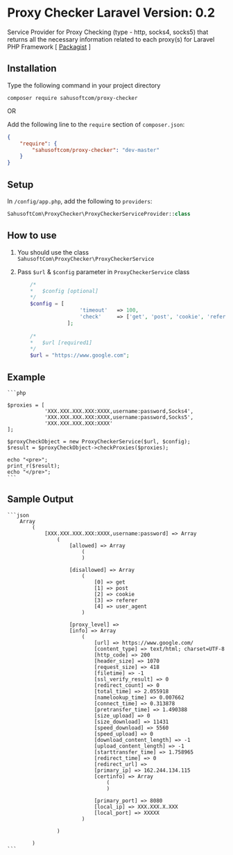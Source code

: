 Proxy Checker Laravel Version: 0.2
==========================

Service Provider for Proxy Checking (type - http, socks4, socks5) that returns all the necessary information related to each proxy(s) for Laravel PHP Framework [ [Packagist] ]

[Packagist]: <https://packagist.org/packages/sahusoftcom/proxy-checker>

## Installation

Type the following command in your project directory

`composer require sahusoftcom/proxy-checker`

OR

Add the following line to the `require` section of `composer.json`:

```json
{
    "require": {
        "sahusoftcom/proxy-checker": "dev-master"
    }
}
```

## Setup

In `/config/app.php`, add the following to `providers`:
  
```php
SahusoftCom\ProxyChecker\ProxyCheckerServiceProvider::class
```

## How to use

1. You should use the class `SahusoftCom\ProxyChecker\ProxyCheckerService`
2. Pass `$url` & `$config` parameter in `ProxyCheckerService` class

	```php
		/*
		*	$config [optional]
		*/
        $config = [
                        'timeout'   => 100,
                        'check'     => ['get', 'post', 'cookie', 'referer', 'user_agent'],
                    ];
		
		/*
		*	$url [required1]
		*/
		$url = "https://www.google.com";		
    ```
    
## Example

    ```php

    $proxies = [
    		    'XXX.XXX.XXX.XXX:XXXX,username:password,Socks4',
                'XXX.XXX.XXX.XXX:XXXX,username:password,Socks5',
                'XXX.XXX.XXX.XXX:XXXX'
	];
	
	$proxyCheckObject = new ProxyCheckerService($url, $config);
    $result = $proxyCheckObject->checkProxies($proxies);
    
    echo "<pre>";
    print_r($result);
    echo "</pre>";
    ```
	
 ## Sample Output
 
 	```json
		Array
			(
				[XXX.XXX.XXX.XXX:XXXX,username:password] => Array
					(
						[allowed] => Array
							(
							)

						[disallowed] => Array
							(
								[0] => get
								[1] => post
								[2] => cookie
								[3] => referer
								[4] => user_agent
							)

						[proxy_level] => 
						[info] => Array
							(
								[url] => https://www.google.com/
								[content_type] => text/html; charset=UTF-8
								[http_code] => 200
								[header_size] => 1070
								[request_size] => 418
								[filetime] => -1
								[ssl_verify_result] => 0
								[redirect_count] => 0
								[total_time] => 2.055918
								[namelookup_time] => 0.007662
								[connect_time] => 0.313878
								[pretransfer_time] => 1.490388
								[size_upload] => 0
								[size_download] => 11431
								[speed_download] => 5560
								[speed_upload] => 0
								[download_content_length] => -1
								[upload_content_length] => -1
								[starttransfer_time] => 1.758965
								[redirect_time] => 0
								[redirect_url] => 
								[primary_ip] => 162.244.134.115
								[certinfo] => Array
									(
									)

								[primary_port] => 8080
								[local_ip] => XXX.XXX.X.XXX
								[local_port] => XXXXX
							)

					)

			)
	```
